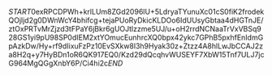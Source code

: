 $START$0exRPCDPWh+krlLUm8ZGd2096lU+5LdryaTYunuXc01cS0fiK2frodekQOjljd2g0DWnWcY4bhifcg+tejaPUoRyDkicKLDOo6IdUUsyGbtaa4dHGTnJE/ztOxPRTvMrZjzd3tFPaY6jBkr6gUOJtlzzme5UJ/u+oH2rrdNCNaaTrVxVBSq928GS1yi9pU98SP0dIEM2xtYOmucEunhrcXQ0bpx42ykc7GPhB5pxhfEnIdmGpAzkDw/Hy+rf9dIixuFzPz10EvSXkw8l3h9Hyak30z+Ztzz4A8hlLwJbCCAJ2za8H2q+y7HyBDn1oR6QK917EQ0/Kzd29dQcqhvWUSEYF7XbW15Tnf7ULJ7jcG964MgQGgXnbY6P/Ci4hi2c$END$